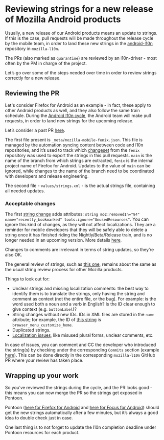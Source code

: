 # Reviewing strings for a new release of Mozilla Android products

Usually, a new release of our Android products means an update to strings. If this is the case, pull requests will be made throughout the release cycle by the mobile team, in order to land these new strings in the [android-l10n](https://github.com/mozilla-l10n/android-l10n) repository in `mozilla-l10n`.

The PRs (also marked as `quarantine`) are reviewed by an l10n-driver - most often by the PM in charge of the project.

Let’s go over some of the steps needed over time in order to review strings correctly for a new release.

## Reviewing the PR

Let's consider Firefox for Android as an example - in fact, these apply to other Android products as well, and they also follow the same train schedule. During the [Android l10n cycle](https://docs.google.com/spreadsheets/d/1hER_w7pOsWSjeBaUqMd_9ClYCCGlwc4jaFYpcBvFE8g/edit#gid=1960046531), the Android team will make pull requests, in order to land new strings for the upcoming release.

Let’s consider a past PR [here](https://github.com/mozilla-l10n/android-l10n/pull/391/files).

The first file present is `_meta/mozilla-mobile-fenix.json`. This file is managed by the automation syncing content between code and l10n repositories, and it’s used to track which [changeset](https://github.com/mozilla-mobile/fenix/commit/76c0c4ad1425cfd79c25d707921e8185620ad080) from the `fenix` repository was used to export the strings in this pull requests. `main` is the name of the branch from which strings are extracted, `fenix` is the internal project name of Firefox for Android. Updates to the value of `main` can be ignored, while changes to the name of the branch need to be coordinated with developers and release engineering.

The second file - `values/strings.xml` - is the actual strings file, containing all needed updates.

### Acceptable changes

The first [string change](https://github.com/mozilla-l10n/android-l10n/pull/391/files#diff-b8d7151f11faa90ad8cfbb96437f96d05602954aa79c1145cb3232f6a5eb6d38R52) adds attributes: `string moz:removedIn="94" name="recently_bookmarked" tools:ignore="UnusedResources"`. You can ignore this kind of changes, as they will not affect localizations. They are a reminder for mobile developers that they will be safely able to delete a string once it has finished riding the Nightly/Beta/Release train, and is no longer needed in an upcoming version. More details [here](https://github.com/mozilla-mobile/fenix/wiki/Removing-strings).

Changes to comments are irrelevant in terms of string updates, so they’re also OK.

The general review of strings, such as [this one](https://github.com/mozilla-l10n/android-l10n/pull/391/files#diff-b8d7151f11faa90ad8cfbb96437f96d05602954aa79c1145cb3232f6a5eb6d38R662), remains about the same as the usual string review process for other Mozilla products.

Things to look out for:
* Unclear strings and missing localization comments: the best way to identify them is to translate the strings, only having the string and comment as context (not the entire file, or the bug). For example: is the word used both a noun and a verb in English? Is the ID clear enough to give context (e.g. `buttonLabel`)?
* String changes without new IDs. IDs in XML files are stored in the `name` attribute; for example, the ID of [this string](https://github.com/mozilla-l10n/android-l10n/pull/391/files#diff-b8d7151f11faa90ad8cfbb96437f96d05602954aa79c1145cb3232f6a5eb6d38R223) is `browser_menu_customize_home`.
* Duplicated strings.
* [Localization issues](https://mozilla-l10n.github.io/documentation/localization/dev_best_practices.html), like misused plural forms, unclear comments, etc.

In case of issues, you can comment and CC the developer who introduced the string(s) by checking under the corresponding `Commits` section (example [here](https://github.com/mozilla-l10n/android-l10n/pull/391/commits)). This can be done directly in the corresponding `mozilla-l10n` GitHub PR where your review has taken place.

## Wrapping up your work

So you’ve reviewed the strings during the cycle, and the PR looks good - this means you can now merge the PR so the strings get exposed in Pontoon.

Pontoon ([here for Firefox for Android](https://pontoon.mozilla.org/projects/firefox-for-android/) and [here for Focus for Android](https://pontoon.mozilla.org/projects/focus-for-android/)) should get the new strings automatically after a few minutes, but it’s always a good idea to double check just in case.

One last thing is to not forget to update the l10n completion deadline under Pontoon resources for each product.
